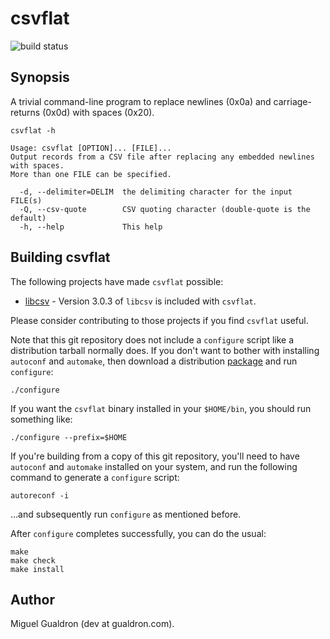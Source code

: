 # csvflat
![build status](https://github.com/mgualdron/csvflat/actions/workflows/c-cpp.yml/badge.svg)

## Synopsis

A trivial command-line program to replace newlines (0x0a) and carriage-returns
(0x0d) with spaces (0x20).

```
csvflat -h

Usage: csvflat [OPTION]... [FILE]...
Output records from a CSV file after replacing any embedded newlines with spaces.
More than one FILE can be specified.

  -d, --delimiter=DELIM  the delimiting character for the input FILE(s)
  -Q, --csv-quote        CSV quoting character (double-quote is the default)
  -h, --help             This help
```

## Building csvflat

The following projects have made `csvflat` possible:

- [libcsv](https://github.com/rgamble/libcsv) - Version 3.0.3 of `libcsv` is included with `csvflat`.

Please consider contributing to those projects if you find `csvflat` useful.

Note that this git repository does not include a `configure` script like a 
distribution tarball normally does.  If you don't want to bother with 
installing `autoconf` and `automake`, then download a distribution
[package](https://github.com/mgualdron/csvflat/releases/download/v0.0.1/csvflat-0.0.1.tar.gz)
and run `configure`:

```
./configure
```

If you want the `csvflat` binary installed in your `$HOME/bin`, you should 
run something like:

```
./configure --prefix=$HOME
```

If you're building from a copy of this git repository, you'll need to have 
`autoconf` and `automake` installed on your system, and run the following 
command to generate a `configure` script:

```
autoreconf -i
```

...and subsequently run `configure` as mentioned before.

After `configure` completes successfully, you can do the usual:

```
make
make check
make install
```

## Author

Miguel Gualdron (dev at gualdron.com).
